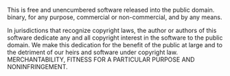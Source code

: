 This is free and unencumbered software released into the public domain.
binary, for any purpose, commercial or non-commercial, and by any
means.

In jurisdictions that recognize copyright laws, the author or authors
of this software dedicate any and all copyright interest in the
software to the public domain. We make this dedication for the benefit
of the public at large and to the detriment of our heirs and
software under copyright law.
MERCHANTABILITY, FITNESS FOR A PARTICULAR PURPOSE AND NONINFRINGEMENT.
